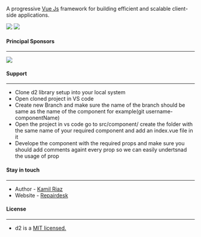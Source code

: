 A progressive [Vue Js](https://vuejs.org/) framework for building efficient and scalable client-side applications.


 ![](https://img.shields.io/github/release/pandao/editor.md.svg) ![](https://img.shields.io/bower/v/editor.md.svg)

#### Principal Sponsors
----
[![](https://uploads-ssl.webflow.com/5e109dcc98f2dc1a5ed58148/61125b555ae4913652623f25_RD-2.0-Logo-blog-p-500.png)](https://www.repairdesk.co/our-story#:~:text=RepairDesk%20allows%20users%20to%20keep,and%20manage%20invoices%20and%20receipts.)
#### Support
----
- Clone d2 library setup into your local system
- Open cloned project in VS code
- Create new Branch and make sure the name of the branch should be same as the name of the component for example(git username-componentName)
- Open the project in vs code go to src/component/ create the folder with the same name of your required component and add an index.vue file in it 
- Develope the component with the required props and make sure you should add comments againt every prop so we can easily undertsnad the usage of  prop

#### Stay in touch
----
- Author - [Kamil Riaz](https://github.com/thekamilhayyat)
- Website - [Repairdesk](https://www.repairdesk.co/our-story#:~:text=RepairDesk%20allows%20users%20to%20keep,and%20manage%20invoices%20and%20receipts.)

#### License 
----
- d2 is a [MIT licensed.](https://github.com/git/git-scm.com/blob/main/MIT-LICENSE.txt) 


